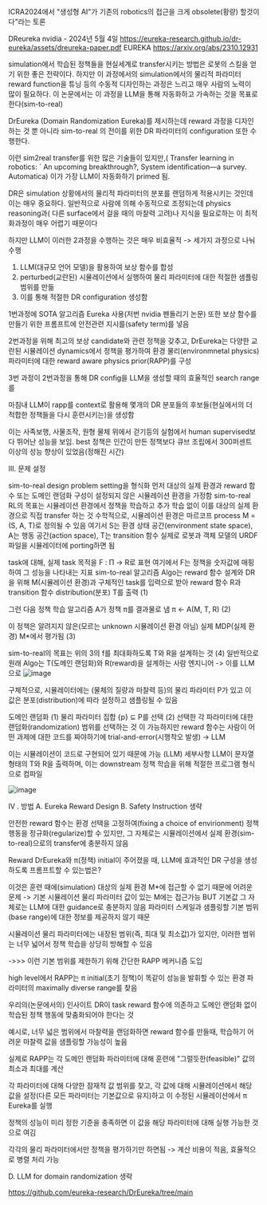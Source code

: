 ICRA2024에서 "생성형 AI"가 기존의 robotics의 접근을 크게 obsolete(황량) 할것이다"라는 토론

DReureka
nvidia - 2024년 5월 4일
https://eureka-research.github.io/dr-eureka/assets/dreureka-paper.pdf
EUREKA
https://arxiv.org/abs/2310.12931

simulation에서 학습된 정책들을 현실세계로 transfer시키는 방법은 로봇의 스킬을 얻기 위한 좋은 전략이다. 하지만 이 과정에서의 simulation에서의 물리적 파라미터 reward function을 튜닝 등의 수동적 디자인하는 과정은 느리고 매우 사람의 노력이 많이 필요하다. 이 논문에서는 이 과정을 LLM을 통해 자동화하고 가속하는 것을 목표로한다(sim-to-real)

DrEureka (Domain Randomization Eureka)를 제시하는데 reward 과정을 디자인 하는 것 뿐 아니라 sim-to-real 의 전이를 위한 DR 파라미터의 configuration 또한 수행한다.

이런 sim2real transfer를 위한 많은 기술들이 있지만,( Transfer learning in robotics: ´
An upcoming breakthrough?,  System identification—a survey. Automatica) 이가 가장 LLM이 자동화하기 primed 됨.

DR은 simulation 상황에서의 물리적 파라미터의 분포를 랜덤하게 적용시키는 것인데 이는 매우 중요하다. 일반적으로 사람에 의해 수동적으로 조정되는데 physics reasoning과( 다른 surface에서 걸을 때의 마찰력 고려)나 지식을 필요로하는 이 최적화과정이 매우 어렵기 때문이다

하지만 LLM이 이러한 2과정을 수행하는 것은 매우 비효율적 -> 세가지 과정으로 나눠 수행

1. LLM(대규모 언어 모델)을 활용하여 보상 함수를 합성
2. perturbed(교란된) 시뮬레이션에서 실행하여 물리 파라미터에 대한 적절한 샘플링 범위를 만듦
3. 이를 통해 적절한 DR configuration 생성함

1번과정에 SOTA 알고리즘 Eureka 사용(저번 nvidia 펜돌리기 논문)
또한 보상 함수를 만들기 위한 프롬프트에 안전관련 지시를(safety term)를 넣음

2번과정을 위해 최고의 보상 candidate와 관련 정책을 갖추고, DrEureka는 다양한 교란된 시뮬레이션 dynamics에서 정책을 평가하여 환경 물리(environmnetal physics) 파라미터에 대한 reward aware physics prior(RAPP)를 구성

3번 과정이 2번과정을 통해 DR config을 LLM을 생성할 때의 효율적인 search range를

마침내 LLM이 rapp를 context로 활용해 몇개의 DR 분포들의 후보들(현실에서의 더 적합한 정책들을 다시 훈련시키는)을 생성함  

이는 사족보행, 사물조작, 원형 물체 위에서 걷기등의 실험에서 human supervised보다 뛰어난 성능을 보임. best 정책은 인간이 만든 정책보다 큐브 조립에서 300퍼센트 이상의 성능 향상이 있었음(정해진 시간)




III. 문제 설정

 sim-to-real design problem setting을 형식화
 먼저 대상의 실제 환경과 reward 함수 또는 도메인 랜덤화 구성이 설정되지 않은 시뮬레이션 환경을 가정함 sim-to-real RL의 목표는 시뮬레이션 환경에서 정책을 학습하고 추가 학습 없이 이를 대상의 실제 환경으로 직접 transfer 하는 것 
 수학적으로, 시뮬레이션 환경은 마르코프 process M = (S, A, T)로 정의될 수 있음 여기서 S는 환경 상태 공간(environment state space), A는 행동 공간(action space), T는 transition 함수
실제로 로봇과 객체 모델의 URDF 파일을 시뮬레이터에 porting하면 됨

task에 대해, 실제 task 목적을 F : Π → R로 표현
여기에서 F는 정책을 숫자값에 매핑하여 그 성능을 나타내는 지표 
sim-to-real 알고리즘 Algo는 reward 함수 설계와 DR을 위해 M(시뮬레이션 환경)과 구체적인 task를 입력으로 받아 reward 함수 R과 transition 함수 distribution(분포) T를 출력
(1)

그런 다음 정책 학습 알고리즘 A가 정책 π를 결과물로 냄
π ← A(M, T, R) (2)

이 정책은 알려지지 않은(모르는 unknown 시뮬레이션 환경 아님) 실제 MDP(실제 환경) M*에서 평가됨
(3)

sim-to-real의 목표는 위의 3의 f를 최대화하도록 T와 R을 설계하는 것
(4)
일반적으로 원래 Algo는 T(도메인 랜덤화)와 R(reward)을 설계하는 사람 엔지니어 -> 이를 LLM으로
![image](https://github.com/jinuk0211/ai_paper_review/assets/150532431/018d474b-449c-4742-bad3-09aeabba80e8)

 구체적으로, 시뮬레이터에는 (물체의 질량과 마찰력 등)의 물리 파라미터 P가 있고 이 값은 분포(distribution)에 따라 설정하고 샘플링될 수 있음
 
도메인 랜덤화
(1) 물리 파라미터 집합 {p} ⊆ P를 선택
(2) 선택한 각 파라미터에 대한 랜덤화(randomization) 범위를 선택하는 것
이 가능하지만 reward 함수는 사람이 어떤 과제에 대한 코드를 짜야하기에
 trial-and-error(시행착오 발생) -> LLM

이는 시뮬레이션이 코드로 구현되어 있기 때문에 가능 (LLM)
세부사항
LLM이 문자열 형태의 T와 R을 출력하며, 이는 downstream 정책 학습을 위해 적절한 프로그램 형식으로 컴파일

![image](https://github.com/jinuk0211/ai_paper_review/assets/150532431/d3dcef2d-094b-4f0a-abca-be553971fe06)

IV . 방법
A. Eureka Reward Design
B. Safety Instruction 생략


안전한 reward 함수는 환경 선택을 고정하여(fixing a choice of envirionment) 정책 행동을 정규화(regularize)할 수 있지만, 그 자체로는 시뮬레이션에서 실제 환경(sim-to-real)으로의 transfer에 충분하지 않음

Reward DrEureka와 π(정책) initial이 주어졌을 때, LLM에 효과적인 DR 구성을 생성하도록 프롬프트할 수 있는법은?

이것은 훈련 때에(simulation) 대상의 실제 환경 M*에 접근할 수 없기 때문에 어려운 문제
->
기본 시뮬레이션 물리 파라미터 값이 있는 M에는 접근가능 
BUT 기본값 그 자체로는 LLM에 대한 guidance로 충분하지 않음
파라미터 스케일과 샘플링할 기본 범위(base range)에 대한 정보를 제공하지 않기 때문
 
시뮬레이션 물리 파라미터에는 내장된 범위(즉, 최대 및 최소값)가 있지만, 이러한 범위는 너무 넓어서 정책 학습을 상당히 방해할 수 있음
  
->>>
이런 기본 범위를 제한하기 위해 간단한 RAPP 메커니즘 도입

high level에서 RAPP는 π initial(초기 정책)이 똑같이 성능을 발휘할 수 있는 환경 파라미터의 maximally diverse range를 찾음

우리의(논문에서의) 인사이트
DR이 task reward 함수에 의존하고 도메인 랜덤화 없이 학습된 정책 행동에 맞춤화되어야 한다는 것

예시로, 너무 넓은 범위에서 마찰력을 랜덤화하면 reward 함수를 만들때, 학습하기 어려운 마찰력 값을 샘플링할 가능성이 높음

실제로 RAPP는 각 도메인 랜덤화 파라미터에 대해 훈련에 "그럴듯한(feasible)" 값의 최소과 최대를 계산 

각 파라미터에 대해 다양한 잠재적 값 범위를 찾고, 각 값에 대해 시뮬레이션에서 해당 값을 설정(다른 모든 파라미터는 기본값으로 유지)하고 이 수정된 시뮬레이션에서 π Eureka를 실행

 정책의 성능이 미리 정한 기준을 충족하면 이 값을 해당 파라미터에 대해 실행 가능한 것으로 여김

각각의 물리 파라미터에서만 정책을 평가하기만 하면됨
-> 계산 비용이 적음, 효율적으로 병렬 처리 가능

D. LLM for domain randomization 생략

https://github.com/eureka-research/DrEureka/tree/main
